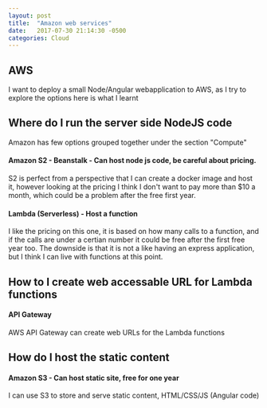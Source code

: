 ```yaml
---
layout: post
title:  "Amazon web services"
date:   2017-07-30 21:14:30 -0500
categories: Cloud
---
```

## AWS

I want to deploy a small Node/Angular webapplication to AWS, as I try to explore the options here is what I learnt


## Where do I run the server side NodeJS code
Amazon has few options grouped together under the section "Compute"

#### Amazon S2 - Beanstalk - Can host node js code, be careful about pricing.
S2 is perfect from a perspective that I can create a docker image and host it, however looking at the pricing I think I don't want to pay more than $10 a month, which could be a problem after the free first year.

#### Lambda (Serverless) - Host a function
I like the pricing on this one, it is based on how many calls to a function, and if the calls are under a certian number it could be free after the first free year too.
The downside is that it is not a like having an express application, but I think I can live with functions at this point.

## How to I create web accessable URL for Lambda functions
#### API Gateway
AWS API Gateway can create web URLs for the Lambda functions

## How do I host the static content
#### Amazon S3 - Can host static site, free for one year
I can use S3 to store and serve static content, HTML/CSS/JS (Angular code)
